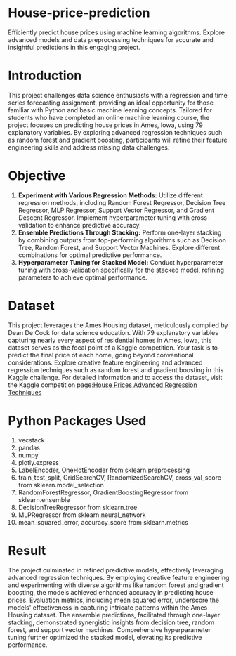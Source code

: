 # House-price-prediction
Efficiently predict house prices using machine learning algorithms. Explore advanced models and data preprocessing techniques for accurate and insightful predictions in this engaging project.

# Introduction
This project challenges data science enthusiasts with a regression and time series forecasting assignment, providing an ideal opportunity for those familiar with Python and basic machine learning concepts. Tailored for students who have completed an online machine learning course, the project focuses on predicting house prices in Ames, Iowa, using 79 explanatory variables. By exploring advanced regression techniques such as random forest and gradient boosting, participants will refine their feature engineering skills and address missing data challenges.

# Objective
1. **Experiment with Various Regression Methods:** Utilize different regression methods, including Random Forest Regressor, Decision Tree Regressor, MLP Regressor, Support Vector Regressor, and Gradient Descent Regressor. Implement hyperparameter tuning with cross-validation to enhance predictive accuracy.
2. **Ensemble Predictions Through Stacking:** Perform one-layer stacking by combining outputs from top-performing algorithms such as Decision Tree, Random Forest, and Support Vector Machines. Explore different combinations for optimal predictive performance.
3. **Hyperparameter Tuning for Stacked Model:** Conduct hyperparameter tuning with cross-validation specifically for the stacked model, refining parameters to achieve optimal performance.

# Dataset
This project leverages the Ames Housing dataset, meticulously compiled by Dean De Cock for data science education. With 79 explanatory variables capturing nearly every aspect of residential homes in Ames, Iowa, this dataset serves as the focal point of a Kaggle competition. Your task is to predict the final price of each home, going beyond conventional considerations. Explore creative feature engineering and advanced regression techniques such as random forest and gradient boosting in this Kaggle challenge. For detailed information and to access the dataset, visit the Kaggle competition page:[House Prices Advanced Regression Techniques](https://www.kaggle.com/c/house-prices-advanced-regression-techniques)

# Python Packages Used
1. vecstack
2. pandas
3. numpy
4. plotly.express
5. LabelEncoder, OneHotEncoder from sklearn.preprocessing
6. train_test_split, GridSearchCV, RandomizedSearchCV, cross_val_score from sklearn.model_selection
7. RandomForestRegressor, GradientBoostingRegressor from sklearn.ensemble
8. DecisionTreeRegressor from sklearn.tree
9. MLPRegressor from sklearn.neural_network
10. mean_squared_error, accuracy_score from sklearn.metrics

# Result
The project culminated in refined predictive models, effectively leveraging advanced regression techniques. By employing creative feature engineering and experimenting with diverse algorithms like random forest and gradient boosting, the models achieved enhanced accuracy in predicting house prices. Evaluation metrics, including mean squared error, underscore the models' effectiveness in capturing intricate patterns within the Ames Housing dataset. The ensemble predictions, facilitated through one-layer stacking, demonstrated synergistic insights from decision tree, random forest, and support vector machines. Comprehensive hyperparameter tuning further optimized the stacked model, elevating its predictive performance.
